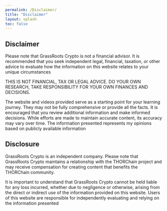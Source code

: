 ```yaml
---
permalink: /Disclaimer/
title: "Disclaimer"
layout: splash
toc: false
---
```


## Disclaimer ##
Please note that GrassRoots Crypto is not a financial advisor. It is recommended that you seek independent legal, financial, taxation, or other advice to evaluate how the information on this website relates to your unique circumstances

THIS IS NOT FINANCIAL, TAX OR LEGAL ADVICE. DO YOUR OWN RESEARCH, TAKE RESPONSIBILITY FOR YOUR OWN FINANCES AND DECISIONS. 

The website and videos provided serve as a starting point for your learning journey. They may not be fully comprehensive or provide all the facts. It is encouraged that you review additional information and make informed decisions. While efforts are made to maintain accurate content, its accuracy may vary over time. The information presented represents my opinions based on publicly available information

## Disclosure ##
GrassRoots Crypto is an independent company. Please note that GrassRoots Crypto maintains a relationship with the THORChain project and may receive compensation for creating content that benefits the THORChain community.

It is important to understand that GrassRoots Crypto cannot be held liable for any loss incurred, whether due to negligence or otherwise, arising from the direct or indirect use of the information provided on this website. Users of this website are responsible for independently evaluating and relying on the information presented
